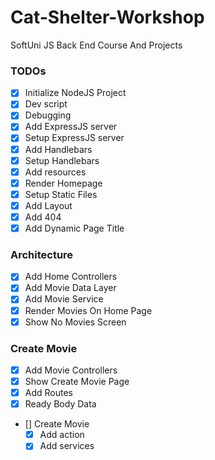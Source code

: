 # Cat-Shelter-Workshop
SoftUni JS Back End Course And Projects

### TODOs
 - [x] Initialize NodeJS Project
 - [x] Dev script
 - [x] Debugging
 - [x] Add ExpressJS server
 - [x] Setup ExpressJS server
 - [x] Add Handlebars
 - [x] Setup Handlebars
 - [x] Add resources
 - [x] Render Homepage
 - [x] Setup Static Files
 - [x] Add Layout
 - [x] Add 404
 - [x] Add Dynamic Page Title

 ### Architecture
 - [x] Add Home Controllers
 - [x] Add Movie Data Layer
 - [x] Add Movie Service
 - [x] Render Movies On Home Page
 - [x] Show No Movies Screen

### Create Movie
 - [x] Add Movie Controllers
 - [x] Show Create Movie Page
 - [x] Add Routes
 - [x] Ready Body Data
 - [] Create Movie
     - [x] Add action
     - [x] Add services